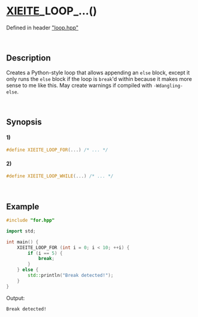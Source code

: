 # [XIEITE](../../macros.md)\_LOOP\_...\(\)
Defined in header ["loop.hpp"](../../../src/macros/loop.hpp)

&nbsp;

## Description
Creates a Python-style loop that allows appending an `else` block, except it only runs the `else` block if the loop is `break`'d within because it makes more sense to me like this. May create warnings if compiled with `-Wdangling-else`.

&nbsp;

## Synopsis
#### 1)
```cpp
#define XIEITE_LOOP_FOR(...) /* ... */
```
#### 2)
```cpp
#define XIEITE_LOOP_WHILE(...) /* ... */
```

&nbsp;

## Example
```cpp
#include "for.hpp"

import std;

int main() {
    XIEITE_LOOP_FOR (int i = 0; i < 10; ++i) {
        if (i == 5) {
            break;
        }
    } else {
        std::println("Break detected!");
    }
}
```
Output:
```
Break detected!
```

